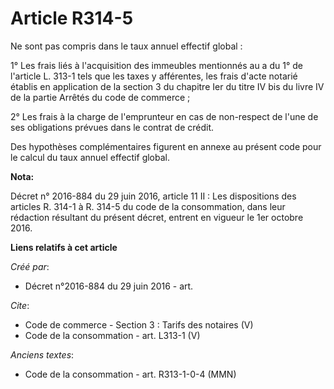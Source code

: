 # Article R314-5

Ne sont pas compris dans le taux annuel effectif global : 

1° Les frais liés à l'acquisition des immeubles mentionnés au a du 1° de l'article L. 313-1 tels que les taxes y afférentes,
les frais d'acte notarié établis en application de la section 3 du chapitre Ier du titre IV bis du livre IV de la partie
Arrêtés du code de commerce ; 

2° Les frais à la charge de l'emprunteur en cas de non-respect de l'une de ses obligations prévues dans le contrat de
crédit. 

Des hypothèses complémentaires figurent en annexe au présent code pour le calcul du taux annuel effectif global.

**Nota:**

Décret n° 2016-884 du 29 juin 2016, article 11 II : Les dispositions des articles R. 314-1 à R. 314-5 du code de la
consommation, dans leur rédaction résultant du présent décret, entrent en vigueur le 1er octobre 2016.

**Liens relatifs à cet article**

_Créé par_:

  - Décret n°2016-884 du 29 juin 2016 - art.

_Cite_:

  - Code de commerce -  Section 3 : Tarifs des notaires  (V)
  - Code de la consommation - art. L313-1 (V)

_Anciens textes_:

  - Code de la consommation - art. R313-1-0-4 (MMN)

